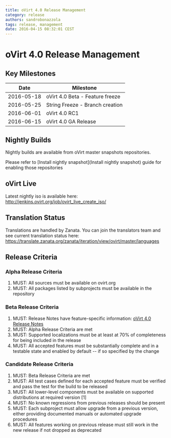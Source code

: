 ```yaml
---
title: oVirt 4.0 Release Management
category: release
authors: sandrobonazzola
tags: release, management
date: 2016-04-15 08:32:01 CEST
---
```


# oVirt 4.0 Release Management

## Key Milestones

| Date       | Milestone                       |
|------------|---------------------------------|
| 2016-05-18 | oVirt 4.0 Beta - Feature freeze |
| 2016-05-25 | String Freeze - Branch creation |
| 2016-06-01 | oVirt 4.0 RC1                   |
| 2016-06-15 | oVirt 4.0 GA Release            |

## Nightly Builds

Nightly builds are available from oVirt master snapshots repositories.

Please refer to [Install nightly snapshot](Install nightly snapshot) guide for enabling those repositories

## oVirt Live

Latest nightly iso is available here: <http://jenkins.ovirt.org/job/ovirt_live_create_iso/>

## Translation Status

Translations are handled by Zanata. You can join the translators team and see current translation status here:
<https://translate.zanata.org/zanata/iteration/view/ovirt/master/languages>

## Release Criteria

### Alpha Release Criteria

1.  MUST: All sources must be available on ovirt.org
2.  MUST: All packages listed by subprojects must be available in the repository

### Beta Release Criteria

1.  MUST: Release Notes have feature-specific information: [oVirt 4.0 Release Notes](http://www.ovirt.org/release/4.0.0/)
2.  MUST: Alpha Release Criteria are met
3.  MUST: Supported localizations must be at least at 70% of completeness for being included in the release
4.  MUST: All accepted features must be substantially complete and in a testable state and enabled by default -- if so specified by the change

### Candidate Release Criteria

1.  MUST: Beta Release Criteria are met
2.  MUST: All test cases defined for each accepted feature must be verified and pass the test for the build to be released
3.  MUST: All lower-level components must be available on supported distributions at required version [1]
4.  MUST: No known regressions from previous releases should be present
5.  MUST: Each subproject must allow upgrade from a previous version, either providing documented manuals or automated upgrade procedures
6.  MUST: All features working on previous release must still work in the new release if not dropped as deprecated
